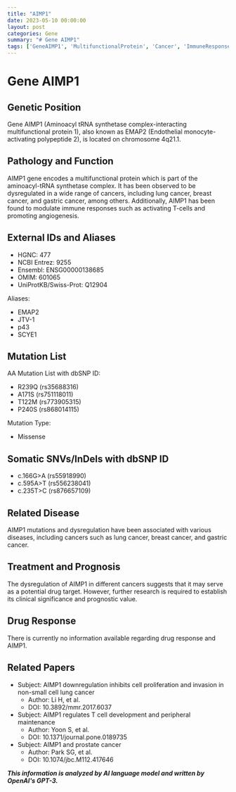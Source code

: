 ```yaml
---
title: "AIMP1"
date: 2023-05-10 00:00:00
layout: post
categories: Gene
summary: "# Gene AIMP1"
tags: ['GeneAIMP1', 'MultifunctionalProtein', 'Cancer', 'ImmuneResponse', 'MissenseMutation', 'DrugTarget', 'PrognosticValue', 'TCellDevelopment']
---
```


# Gene AIMP1

## Genetic Position
Gene AIMP1 (Aminoacyl tRNA synthetase complex-interacting multifunctional protein 1), also known as EMAP2 (Endothelial monocyte-activating polypeptide 2), is located on chromosome 4q21.1.

## Pathology and Function
AIMP1 gene encodes a multifunctional protein which is part of the aminoacyl-tRNA synthetase complex. It has been observed to be dysregulated in a wide range of cancers, including lung cancer, breast cancer, and gastric cancer, among others. Additionally, AIMP1 has been found to modulate immune responses such as activating T-cells and promoting angiogenesis.

## External IDs and Aliases
- HGNC: 477
- NCBI Entrez: 9255
- Ensembl: ENSG00000138685
- OMIM: 601065
- UniProtKB/Swiss-Prot: Q12904

Aliases:
- EMAP2
- JTV-1
- p43
- SCYE1

## Mutation List
AA Mutation List with dbSNP ID:
- R239Q (rs35688316)
- A171S (rs751118011)
- T122M (rs773905315)
- P240S (rs868014115)

Mutation Type:
- Missense

## Somatic SNVs/InDels with dbSNP ID
- c.166G>A (rs55918990)
- c.595A>T (rs556238041)
- c.235T>C (rs876657109)

## Related Disease
AIMP1 mutations and dysregulation have been associated with various diseases, including cancers such as lung cancer, breast cancer, and gastric cancer.

## Treatment and Prognosis
The dysregulation of AIMP1 in different cancers suggests that it may serve as a potential drug target. However, further research is required to establish its clinical significance and prognostic value.

## Drug Response
There is currently no information available regarding drug response and AIMP1.

## Related Papers
- Subject: AIMP1 downregulation inhibits cell proliferation and invasion in non-small cell lung cancer
    - Author: Li H, et al.
    - DOI: 10.3892/mmr.2017.6037
- Subject: AIMP1 regulates T cell development and peripheral maintenance
    - Author: Yoon S, et al.
    - DOI: 10.1371/journal.pone.0189735
- Subject: AIMP1 and prostate cancer
    - Author: Park SG, et al.
    - DOI: 10.1074/jbc.M112.417646

**_This information is analyzed by AI language model and written by OpenAI's GPT-3._**
